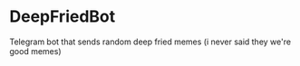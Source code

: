 # DeepFriedBot
Telegram bot that sends random deep fried memes (i never said they we're good memes)
